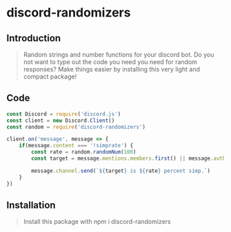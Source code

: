 # discord-randomizers

## Introduction

> Random strings and number functions for your discord bot. Do you not want to type out the code you need you need for random responses? Make things easier by installing this very light and compact package!

## Code

```js
const Discord = require('discord.js')
const client = new Discord.Client()
const random = require('discord-randomizers')

client.on('message', message => {
    if(message.content === '!simprate') {
        const rate = random.randomNum(100)
        const target = message.mentions.members.first() || message.author

        message.channel.send(`${target} is ${rate} percent simp.`)
    }
})
```



## Installation

> Install this package with npm i discord-randomizers